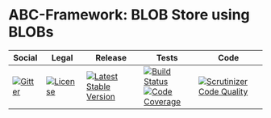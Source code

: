 # ABC-Framework: BLOB Store using BLOBs

<table>
<thead>
<tr>
<th>Social</th>
<th>Legal</th>
<th>Release</th>
<th>Tests</th>
<th>Code</th>
</tr>
</thead>
<tbody>
<tr>
<td>
<a href="https://gitter.im/SetBased/php-abc?utm_source=badge&utm_medium=badge&utm_campaign=pr-badge"><img src="https://badges.gitter.im/SetBased/php-abc.svg" alt="Gitter"/></a>
</td>
<td>
<a href="https://packagist.org/packages/setbased/abc-blob-store-blob
"><img src="https://poser.pugx.org/setbased/abc-blob-store-blob/license" alt="License"/></a>
</td>
<td>
<a href="https://packagist.org/packages/setbased/abc-blob-store-blob"><img src="https://poser.pugx.org/setbased/abc-blob-store-blob/v/stable" alt="Latest Stable Version"/></a><br/>
</td>
<td><a href="https://travis-ci.org/SetBased/php-abc-blob-store-blob"><img src="https://travis-ci.org/SetBased/php-abc-blob-store-blob.svg?branch=master" alt="Build Status"/></a><br/>
<a href="https://scrutinizer-ci.com/g/SetBased/php-abc-blob-store-blob/?branch=master"><img src="https://scrutinizer-ci.com/g/SetBased/php-abc-blob-store-blob/badges/coverage.png?b=master" alt="Code Coverage"/></a><br/>
</td>
<td>
<a href="https://scrutinizer-ci.com/g/SetBased/php-abc-blob-store-blob/?branch=master"><img src="https://scrutinizer-ci.com/g/SetBased/php-abc-blob-store-blob/badges/quality-score.png?b=master" alt="Scrutinizer Code Quality"/></a>
</td>
</tr>
</tbody>
</table>
